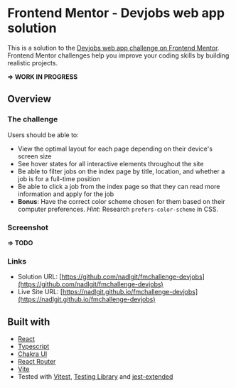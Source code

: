 # Frontend Mentor - Devjobs web app solution

This is a solution to the [Devjobs web app challenge on Frontend Mentor](https://www.frontendmentor.io/challenges/devjobs-web-app-HuvC_LP4l). Frontend Mentor challenges help you improve your coding skills by building realistic projects.

**=> WORK IN PROGRESS**

## Overview

### The challenge

Users should be able to:

- View the optimal layout for each page depending on their device's screen size
- See hover states for all interactive elements throughout the site
- Be able to filter jobs on the index page by title, location, and whether a job is for a full-time position
- Be able to click a job from the index page so that they can read more information and apply for the job
- **Bonus**: Have the correct color scheme chosen for them based on their computer preferences. _Hint_: Research `prefers-color-scheme` in CSS.

### Screenshot

**=> TODO**

### Links

- Solution URL: [https://github.com/nadlgit/fmchallenge-devjobs](https://github.com/nadlgit/fmchallenge-devjobs)
- Live Site URL: [https://nadlgit.github.io/fmchallenge-devjobs](https://nadlgit.github.io/fmchallenge-devjobs)

## Built with

- [React](https://reactjs.org/)
- [Typescript](https://www.typescriptlang.org/)
- [Chakra UI](https://chakra-ui.com/)
- [React Router](https://reactrouter.com/)
- [Vite](https://vitejs.dev/)
- Tested with [Vitest](https://vitest.dev/), [Testing Library](https://testing-library.com/) and [jest-extended](https://jest-extended.jestcommunity.dev/)
